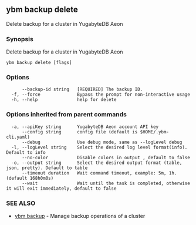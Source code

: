 ## ybm backup delete

Delete backup for a cluster in YugabyteDB Aeon

### Synopsis

Delete backup for a cluster in YugabyteDB Aeon

```
ybm backup delete [flags]
```

### Options

```
      --backup-id string   [REQUIRED] The backup ID.
  -f, --force              Bypass the prompt for non-interactive usage
  -h, --help               help for delete
```

### Options inherited from parent commands

```
  -a, --apiKey string      YugabyteDB Aeon account API key
      --config string      config file (default is $HOME/.ybm-cli.yaml)
      --debug              Use debug mode, same as --logLevel debug
  -l, --logLevel string    Select the desired log level format(info). Default to info
      --no-color           Disable colors in output , default to false
  -o, --output string      Select the desired output format (table, json, pretty). Default to table
      --timeout duration   Wait command timeout, example: 5m, 1h. (default 168h0m0s)
      --wait               Wait until the task is completed, otherwise it will exit immediately, default to false
```

### SEE ALSO

* [ybm backup](ybm_backup.md)	 - Manage backup operations of a cluster

